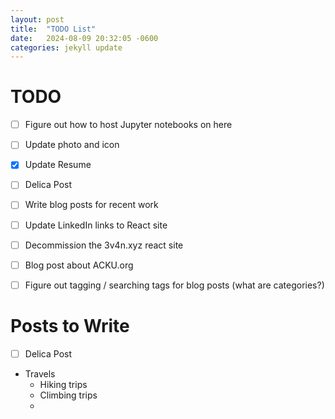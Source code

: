 ```yaml
---
layout: post
title:  "TODO List"
date:   2024-08-09 20:32:05 -0600
categories: jekyll update
---
```



# TODO 
- [ ]  Figure out how to host Jupyter notebooks on here
- [ ] Update photo and icon
- [x] Update Resume
- [ ] Delica Post
- [ ] Write blog posts for recent work
- [ ] Update LinkedIn links to React site
- [ ] Decommission the 3v4n.xyz react site
- [ ] Blog post about ACKU.org
- [ ] Figure out tagging / searching tags for blog posts (what are categories?)


# Posts to Write
- [ ] Delica Post
- Travels
  - Hiking trips
  - Climbing trips
  - 

